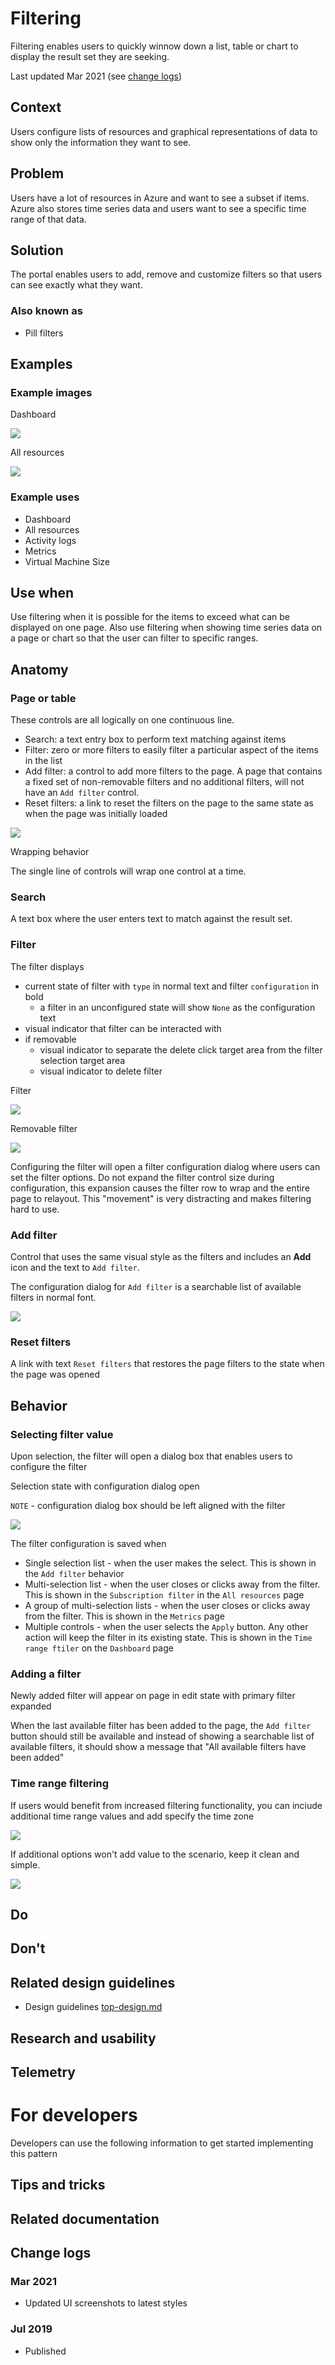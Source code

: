<a name="filtering"></a>
# Filtering
Filtering enables users to quickly winnow down a list, table or chart to display the result set they are seeking.

Last updated Mar 2021 (see [change logs](#change-logs))

<a name="filtering-context"></a>
## Context
Users configure lists of resources and graphical representations of data to show only the information they want to see.

<a name="filtering-problem"></a>
## Problem
Users have a lot of resources in Azure and want to see a subset if items.  Azure also stores time series data and users want to see a specific time range of that data.

<a name="filtering-solution"></a>
## Solution
The portal enables users to add, remove and customize filters so that users can see exactly what they want.

<a name="filtering-solution-also-known-as"></a>
### Also known as
<!-- Bulleted list of other terms used to describe the solution, if any -->
* Pill filters

<a name="filtering-examples"></a>
## Examples

<a name="filtering-examples-example-images"></a>
### Example images
<!-- Include example image of the solution in the portal -->
Dashboard

<div style="max-width:800px">
<img alttext="Full time range" src="../media/design-patterns-page-filtering/dashboard.PNG"  />
</div>

All resources
<div style="max-width:800px">
<img alttext="Time range" src="../media/design-patterns-page-filtering/all-resources.png"  />
</div>

<a name="filtering-examples-example-uses"></a>
### Example uses

* Dashboard
* All resources
* Activity logs
* Metrics
* Virtual Machine Size

<a name="filtering-use-when"></a>
## Use when
Use filtering when it is possible for the items to exceed what can be displayed on one page.  Also use filtering when showing time series data on a page or chart so that the user can filter to specific ranges.

<a name="filtering-anatomy"></a>
## Anatomy

<a name="filtering-anatomy-page-or-table"></a>
### Page or table
These controls are all logically on one continuous line.
* Search: a text entry box to perform text matching against items
* Filter: zero or more filters to easily filter a particular aspect of the items in the list
* Add filter: a control to add more filters to the page. A page that contains a fixed set of non-removable filters and no additional filters, will not have an `Add filter` control.
* Reset filters: a link to reset the filters on the page to the same state as when the page was initially loaded

<div style="max-width:800px">
<img alttext="Time range" src="../media/design-patterns-page-filtering/anatomy-page.PNG"  />
</div>

Wrapping behavior

The single line of controls will wrap one control at a time.


<a name="filtering-anatomy-search"></a>
### Search
A text box where the user enters text to match against the result set.

<a name="filtering-anatomy-filter"></a>
### Filter
The filter displays
* current state of filter with `type` in normal text and filter `configuration` in bold
    * a filter in an unconfigured state will show `None` as the configuration text
* visual indicator that filter can be interacted with
* if removable
    * visual indicator to separate the delete click target area from the filter selection target area
    * visual indicator to delete filter

Filter 
<div style="max-width:200px">
<img alttext="Time range" src="../media/design-patterns-page-filtering/anatomy-filter.PNG"  />
</div>

Removable filter
<div style="max-width:200px">
<img alttext="Time range" src="../media/design-patterns-page-filtering/anatomy-filter-removable.PNG"  />
</div>

Configuring the filter will open a filter configuration dialog where users can set the filter options.  Do not expand the filter control size during configuration, this expansion causes the filter row to wrap and the entire page to relayout.  This "movement" is very distracting and makes filtering hard to use.
<!-- TODO UX get image of filter configuration-->

<a name="filtering-anatomy-add-filter"></a>
### Add filter
Control that uses the same visual style as the filters and includes an **Add** icon and the text to `Add filter`.  

The configuration dialog for `Add filter` is a searchable list of available filters in normal font.
<!-- TODO UX screenshot with correct text style text label should be singular -->
<div style="max-width:200px">
<img alttext="Time range" src="../media/design-patterns-page-filtering/add-filter.PNG"  />
</div>

<a name="filtering-anatomy-reset-filters"></a>
### Reset filters
A link with text `Reset filters` that restores the page filters to the state when the page was opened


<a name="filtering-behavior"></a>
## Behavior
<!-- TODO UX - resolve blade pinning behavior - blade pinned with filter set?  resolve with activity logs -->
<a name="filtering-behavior-selecting-filter-value"></a>
### Selecting filter value
Upon selection, the filter will open a dialog box that enables users to configure the filter

Selection state with configuration dialog open

`NOTE` - configuration dialog box should be left aligned with the filter
<!-- TODO UX screenshot with correct alignment -->
<div style="max-width:400px">
<img alttext="Time range" src="../media/design-patterns-page-filtering/filter-multi-select.PNG"  />
</div>

The filter configuration is saved when
* Single selection list - when the user makes the select.  This is shown in the `Add filter` behavior
* Multi-selection list - when the user closes or clicks away from the filter.  This is shown in the `Subscription filter` in the `All resources` page
* A group of multi-selection lists - when the user closes or clicks away from the filter.  This is shown in the `Metrics` page
* Multiple controls - when the user selects the `Apply` button.  Any other action will keep the filter in its existing state.  This is shown in the `Time range ftiler` on the `Dashboard` page

<a name="filtering-behavior-adding-a-filter"></a>
### Adding a filter
Newly added filter will appear on page in edit state with primary filter expanded

When the last available filter has been added to the page, the `Add filter` button should still be available and instead of showing a searchable list of available filters, it should show a message that "All available filters have been added"

<a name="filtering-behavior-time-range-filtering"></a>
### Time range filtering

If users would benefit from increased filtering functionality, you can inciude additional time range values and add specify the time zone
<div style="max-width:800px">
<img alttext="Full time range" src="../media/design-patterns-page-filtering/filter-time-range-1.PNG"  />
</div>

If additional options won't add value to the scenario, keep it clean and simple. 
<div style="max-width:800px">
<img alttext="Time range" src="../media/design-patterns-page-filtering/filter-time-range-2.PNG"  />
</div>

<a name="filtering-do"></a>
## Do
<!-- Bulleted list of reminders for best practices-->

<a name="filtering-don-t"></a>
## Don&#39;t
<!-- Bulleted list of things to avoid -->

<a name="filtering-related-design-guidelines"></a>
## Related design guidelines
<!-- Links to Related design guidelines.  Always include the link to the readme -->
* Design guidelines [top-design.md](top-design.md)

<a name="filtering-research-and-usability"></a>
## Research and usability
<!-- Links to the research for the solution -->

<a name="filtering-telemetry"></a>
## Telemetry
<!-- Links to portal telemetry showing the solution usage -->

<a name="for-developers"></a>
# For developers
Developers can use the following information to get started implementing this pattern

<a name="for-developers-tips-and-tricks"></a>
## Tips and tricks
<!-- Bulleted list of tips and tricks for developers -->

<a name="for-developers-related-documentation"></a>
## Related documentation
<!-- Links to related developer docs -->

<a name="for-developers-change-logs"></a>
## Change logs

<a name="for-developers-change-logs-mar-2021"></a>
### Mar 2021
* Updated UI screenshots to latest styles

<a name="for-developers-change-logs-jul-2019"></a>
### Jul 2019
* Published